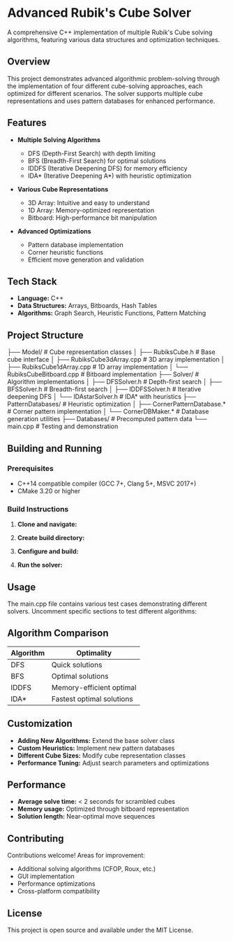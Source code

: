 # Advanced Rubik's Cube Solver

A comprehensive C++ implementation of multiple Rubik's Cube solving algorithms, featuring various data structures and optimization techniques.

## Overview

This project demonstrates advanced algorithmic problem-solving through the implementation of four different cube-solving approaches, each optimized for different scenarios. The solver supports multiple cube representations and uses pattern databases for enhanced performance.

##  Features

- **Multiple Solving Algorithms**
  - DFS (Depth-First Search) with depth limiting
  - BFS (Breadth-First Search) for optimal solutions
  - IDDFS (Iterative Deepening DFS) for memory efficiency
  - IDA* (Iterative Deepening A*) with heuristic optimization

- **Various Cube Representations**
  - 3D Array: Intuitive and easy to understand
  - 1D Array: Memory-optimized representation
  - Bitboard: High-performance bit manipulation

- **Advanced Optimizations**
  - Pattern database implementation
  - Corner heuristic functions
  - Efficient move generation and validation

##  Tech Stack

- **Language:** C++
- **Data Structures:** Arrays, Bitboards, Hash Tables
- **Algorithms:** Graph Search, Heuristic Functions, Pattern Matching

##  Project Structure

├── Model/ # Cube representation classes
│ ├── RubiksCube.h # Base cube interface
│ ├── RubiksCube3dArray.cpp # 3D array implementation
│ ├── RubiksCube1dArray.cpp # 1D array implementation
│ └── RubiksCubeBitboard.cpp # Bitboard implementation
├── Solver/ # Algorithm implementations
│ ├── DFSSolver.h # Depth-first search
│ ├── BFSSolver.h # Breadth-first search
│ ├── IDDFSSolver.h # Iterative deepening DFS
│ └── IDAstarSolver.h # IDA* with heuristics
├── PatternDatabases/ # Heuristic optimization
│ ├── CornerPatternDatabase.* # Corner pattern implementation
│ └── CornerDBMaker.* # Database generation utilities
├── Databases/ # Precomputed pattern data
└── main.cpp # Testing and demonstration

##  Building and Running

### Prerequisites
- C++14 compatible compiler (GCC 7+, Clang 5+, MSVC 2017+)
- CMake 3.20 or higher

### Build Instructions

1. **Clone and navigate:**

2. **Create build directory:**

3. **Configure and build:**

4. **Run the solver:**

## Usage

The main.cpp file contains various test cases demonstrating different solvers. Uncomment specific sections to test different algorithms:


##  Algorithm Comparison

| Algorithm | Optimality |
|-----------|----------------|
| DFS | Quick solutions |
| BFS | Optimal solutions |
| IDDFS | Memory-efficient optimal |
| IDA* | Fastest optimal solutions |

##  Customization

- **Adding New Algorithms:** Extend the base solver class
- **Custom Heuristics:** Implement new pattern databases
- **Different Cube Sizes:** Modify cube representation classes
- **Performance Tuning:** Adjust search parameters and optimizations

##  Performance

- **Average solve time:** < 2 seconds for scrambled cubes
- **Memory usage:** Optimized through bitboard representation
- **Solution length:** Near-optimal move sequences

##  Contributing

Contributions welcome! Areas for improvement:
- Additional solving algorithms (CFOP, Roux, etc.)
- GUI implementation
- Performance optimizations
- Cross-platform compatibility

##  License

This project is open source and available under the MIT License.
